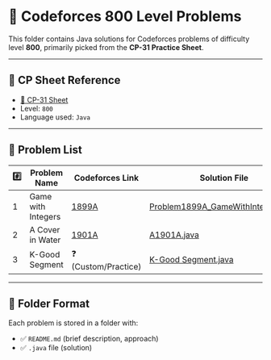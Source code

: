 # 💠 Codeforces 800 Level Problems

This folder contains Java solutions for Codeforces problems of difficulty level **800**, primarily picked from the **CP-31 Practice Sheet**.

---

## 🔗 CP Sheet Reference
- [📄 CP-31 Sheet](https://docs.google.com/spreadsheets/d/1Ds8kMQzHQ0ZL7UirGRSmaHCGXtGm9c_0/edit#gid=1059946245)
- Level: `800`
- Language used: `Java`

---

## 🧾 Problem List

| #️⃣ | Problem Name                  | Codeforces Link                                  | Solution File                                                  |
|-----|-------------------------------|--------------------------------------------------|----------------------------------------------------------------|
| 1   | Game with Integers            | [1899A](https://codeforces.com/problemset/problem/1899/A) | [Problem1899A_GameWithIntegers.java](./Problem1899A_GameWithIntegers/Problem1899A_GameWithIntegers.java) |
| 2   | A Cover in Water              | [1901A](https://codeforces.com/problemset/problem/1901/A) | [A1901A.java](./A1901/A1901A.java) |
| 3   | K-Good Segment                | ❓ (Custom/Practice)                              | [K-Good Segment.java](./K-Good-Segment/K-Good%20Segment.java)  |

---

## 📁 Folder Format

Each problem is stored in a folder with:
- ✅ `README.md` (brief description, approach)
- ✅ `.java` file (solution)

